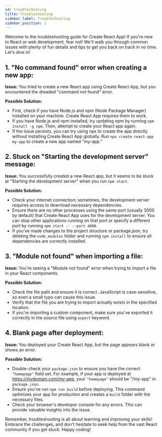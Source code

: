 ```yaml
---
id: troubleshooting
title: Troubleshooting
sidebar_label: Troubleshooting
sidebar_position: 1
---
```


Welcome to the troubleshooting guide for Create React App! If you're new to React or web development, fear not! We'll walk you through common issues with plenty of fun details and tips to get you back on track in no time. Let's dive in!

## 1. "No command found" error when creating a new app:

**Issue:** You tried to create a new React app using Create React App, but you encountered the dreaded "command not found" error.

**Possible Solution:**

- First, check if you have Node.js and npm (Node Package Manager) installed on your machine. Create React App requires them to work.
- If you have Node.js and npm installed, try updating npm by running `npm install -g npm`. Then, attempt to create your React app again.
- If the issue persists, you can try using npx to create the app directly without installing Create React App globally. Run `npx create-react-app my-app` to create a new app named "my-app."

## 2. Stuck on "Starting the development server" message:

**Issue:** You successfully created a new React app, but it seems to be stuck at "Starting the development server" when you run `npm start`.

**Possible Solution:**

- Check your internet connection; sometimes, the development server requires access to download necessary dependencies.
- Ensure there are no other processes using the same port (usually 3000 by default) that Create React App uses for the development server. You can stop other applications running on that port or specify a different port by running `npm start -- --port 4000`.
- If you've made changes to the project structure or package.json, try deleting the `node_modules` folder and running `npm install` to ensure all dependencies are correctly installed.

## 3. "Module not found" when importing a file:

**Issue:** You're seeing a "Module not found" error when trying to import a file in your React components.

**Possible Solution:**

- Check the file path and ensure it is correct. JavaScript is case-sensitive, so even a small typo can cause this issue.
- Verify that the file you are trying to import actually exists in the specified location.
- If you're importing a custom component, make sure you've exported it correctly in the source file using `export` keyword.

## 4. Blank page after deployment:

**Issue:** You deployed your Create React App, but the page appears blank or shows an error.

**Possible Solution:**

- Double-check your `package.json` to ensure you have the correct `"homepage"` field set. For example, if your app is deployed at https://mydomain.com/my-app, your `"homepage"` should be "/my-app" in `package.json`.
- Ensure you've run `npm run build` before deploying. This command optimizes your app for production and creates a `build` folder with the necessary files.
- Check your browser's developer console for any errors. This can provide valuable insights into the issue.

Remember, troubleshooting is all about learning and improving your skills! Embrace the challenges, and don't hesitate to seek help from the vast React community if you get stuck. Happy coding!
